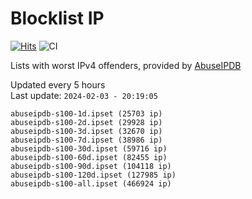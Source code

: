 # Blocklist IP

[![Hits](https://hits.seeyoufarm.com/api/count/incr/badge.svg?url=https%3A%2F%2Fgithub.com%2Fborestad%2Fblocklist-ip%2F&count_bg=%2379C83D&title_bg=%23555555&icon=&icon_color=%23E7E7E7&title=hits&edge_flat=false)](https://hits.seeyoufarm.com)  ![CI](https://img.shields.io/github/workflow/status/borestad/blocklist-ip/CI?style=flat-square)

Lists with worst IPv4 offenders, provided by [AbuseIPDB](https://www.abuseipdb.com/)

<!-- FOOTER-PLACEHOLDER -->
Updated every 5 hours<br>
Last update: `2024-02-03 - 20:19:05`
```
abuseipdb-s100-1d.ipset (25703 ip)
abuseipdb-s100-2d.ipset (29928 ip)
abuseipdb-s100-3d.ipset (32670 ip)
abuseipdb-s100-7d.ipset (38986 ip)
abuseipdb-s100-30d.ipset (59716 ip)
abuseipdb-s100-60d.ipset (82455 ip)
abuseipdb-s100-90d.ipset (104118 ip)
abuseipdb-s100-120d.ipset (127985 ip)
abuseipdb-s100-all.ipset (466924 ip)
```
